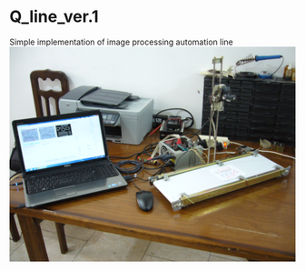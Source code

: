 # Q_line_ver.1
Simple implementation of image processing automation line
![Q_line_ver.1](https://raw.githubusercontent.com/RomiranE-bike/Q_line_ver.1/main/image/P1000198.JPG)
